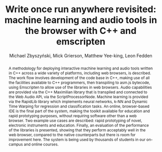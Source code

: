 --- 
  title: "Write once run anywhere revisited: machine learning and audio tools in the browser with C++ and emscripten" 
  abstract: "A methodology for deploying interactive machine learning and audio tools written in C++ across a wide variety of platforms, including web browsers, is described. The work flow involves development of the code base in C++, making use of all the facilities available to C++ programmers, then transpiling to asm.js bytecode, using Emscripten to allow use of the libraries in web browsers. Audio capabilities are provided via the C++ Maximilian library that is transpiled and connected to the Web Audio API, via the ScriptProcessorNode. Machine learning is provided via the RapidLib library which implements neural networks, k-NN and Dynamic Time Warping for regression and classification tasks. An online, browser-based IDE is the final part of the system, making the toolkit available for education and rapid prototyping purposes, without requiring software other than a web browser. Two example use cases are described: rapid prototyping of novel, electronic instruments and education. Finally, an evaluation of the performance of the libraries is presented, showing that they perform acceptably well in the web browser, compared to the native counterparts but there is room for improvement here. The system is being used by thousands of students in our on-campus and online courses." 
  address: "London" 
  author: "Michael Zbyszyński, Mick Grierson, Matthew Yee-king, Leon Fedden" 
  booktitle: "Proceedings of the International Web Audio Conference" 
  editor: "Florian Thalmann, Sebastian Ewert" 
  month: "Proceedings of the International Web Audio Conference"
  pages: "1--5" 
  publisher: "Queen Mary University of London" 
  series: "WAC '17"
  type: "Paper"  
  year: "2017" 
  id: "2017_18" 
  tags: year2017 
  pdflink: /_data/papers/pdf/2017/2017_18.pdf
  ISSN: 2663-5844
---